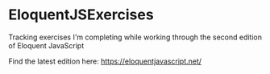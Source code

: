 # EloquentJSExercises

Tracking exercises I'm completing while working through the second edition of Eloquent JavaScript

Find the latest edition here: https://eloquentjavascript.net/
